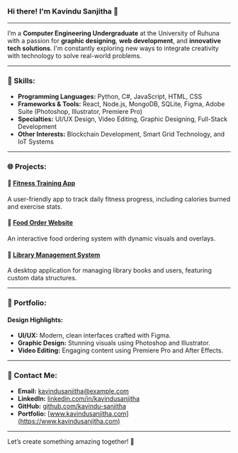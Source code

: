 ### Hi there! I'm Kavindu Sanjitha 👋

---

I’m a **Computer Engineering Undergraduate** at the University of Ruhuna with a passion for **graphic designing**, **web development**, and **innovative tech solutions**. I'm constantly exploring new ways to integrate creativity with technology to solve real-world problems.

---

### 🔧 Skills:

- **Programming Languages:** Python, C#, JavaScript, HTML, CSS
- **Frameworks & Tools:** React, Node.js, MongoDB, SQLite, Figma, Adobe Suite (Photoshop, Illustrator, Premiere Pro)
- **Specialties:** UI/UX Design, Video Editing, Graphic Designing, Full-Stack Development
- **Other Interests:** Blockchain Development, Smart Grid Technology, and IoT Systems

---

### 🌐 Projects:

#### 🔧 [Fitness Training App](https://github.com/yourusername/fitness-app)
A user-friendly app to track daily fitness progress, including calories burned and exercise stats.

#### 🍞 [Food Order Website](https://github.com/yourusername/food-order-website)
An interactive food ordering system with dynamic visuals and overlays.

#### 📖 [Library Management System](https://github.com/yourusername/library-system)
A desktop application for managing library books and users, featuring custom data structures.

---

### 🎨 Portfolio:

#### Design Highlights:
- **UI/UX:** Modern, clean interfaces crafted with Figma.
- **Graphic Design:** Stunning visuals using Photoshop and Illustrator.
- **Video Editing:** Engaging content using Premiere Pro and After Effects.

---

### 📧 Contact Me:

- **Email:** kavindusanjitha@example.com
- **LinkedIn:** [linkedin.com/in/kavindusanjitha](https://linkedin.com/in/kavindusanjitha)
- **GitHub:** [github.com/kavindu-sanjitha](https://github.com/kavindu-sanjitha)
- **Portfolio:** [www.kavindusanjitha.com](https://www.kavindusanjitha.com)

---

Let’s create something amazing together! 🚀
